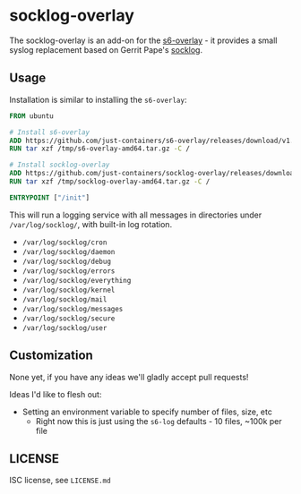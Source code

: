 # socklog-overlay

The socklog-overlay is an add-on for the
[s6-overlay](https://github.com/just-containers/s6-overlay) - it provides
a small syslog replacement based on Gerrit Pape's [socklog](http://smarden.org/socklog/).

## Usage

Installation is similar to installing the `s6-overlay`:

```Dockerfile
FROM ubuntu

# Install s6-overlay
ADD https://github.com/just-containers/s6-overlay/releases/download/v1.21.1.1/s6-overlay-amd64.tar.gz /tmp/
RUN tar xzf /tmp/s6-overlay-amd64.tar.gz -C /

# Install socklog-overlay
ADD https://github.com/just-containers/socklog-overlay/releases/download/v2.1.0-0/socklog-overlay-amd64.tar.gz /tmp/
RUN tar xzf /tmp/socklog-overlay-amd64.tar.gz -C /

ENTRYPOINT ["/init"]
```

This will run a logging service with all messages in directories under `/var/log/socklog/`,
with built-in log rotation.

* `/var/log/socklog/cron`
* `/var/log/socklog/daemon`
* `/var/log/socklog/debug`
* `/var/log/socklog/errors`
* `/var/log/socklog/everything`
* `/var/log/socklog/kernel`
* `/var/log/socklog/mail`
* `/var/log/socklog/messages`
* `/var/log/socklog/secure`
* `/var/log/socklog/user`

## Customization

None yet, if you have any ideas we'll gladly accept pull requests!

Ideas I'd like to flesh out:

* Setting an environment variable to specify number of files, size, etc
  * Right now this is just using the `s6-log` defaults - 10 files, ~100k per file

## LICENSE

ISC license, see `LICENSE.md`

